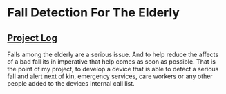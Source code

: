 # Fall Detection For The Elderly

## [Project Log](ProjectLog.md)

Falls among the elderly are a serious issue. And to help reduce the affects of a bad fall its in imperative that help comes as soon as possible. That is the point of my project, to develop a device that is able to detect a serious fall and alert next of kin, emergency services, care workers or any other people added to the devices internal call list.

